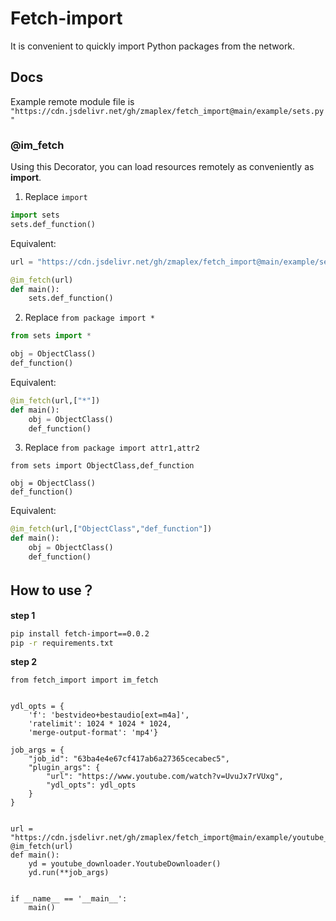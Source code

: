 # Fetch-import

It is convenient to quickly import Python packages from the network.

## Docs

Example remote module file is  `"https://cdn.jsdelivr.net/gh/zmaplex/fetch_import@main/example/sets.py"
`

### @im_fetch 

Using this Decorator, you can load resources remotely as conveniently as **import**.

1. Replace `import`
```python
import sets
sets.def_function()
```
Equivalent:
```python
url = "https://cdn.jsdelivr.net/gh/zmaplex/fetch_import@main/example/sets.py"

@im_fetch(url)
def main():
    sets.def_function()

```
2. Replace `from package import *`
```python
from sets import *

obj = ObjectClass()
def_function()
```
Equivalent:
```python
@im_fetch(url,["*"])
def main():
    obj = ObjectClass()
    def_function()
```
3. Replace `from package import attr1,attr2`
```
from sets import ObjectClass,def_function

obj = ObjectClass()
def_function()
```
Equivalent:
```python
@im_fetch(url,["ObjectClass","def_function"])
def main():
    obj = ObjectClass()
    def_function()
```
## How to use？

**step 1**

```bash
pip install fetch-import==0.0.2
pip -r requirements.txt
```

**step 2**

```
from fetch_import import im_fetch


ydl_opts = {
    'f': 'bestvideo+bestaudio[ext=m4a]',
    'ratelimit': 1024 * 1024 * 1024,
    'merge-output-format': 'mp4'}

job_args = {
    "job_id": "63ba4e4e67cf417ab6a27365cecabec5",
    "plugin_args": {
        "url": "https://www.youtube.com/watch?v=UvuJx7rVUxg",
        "ydl_opts": ydl_opts
    }
}


url = "https://cdn.jsdelivr.net/gh/zmaplex/fetch_import@main/example/youtube_downloader.py"
@im_fetch(url)
def main():
    yd = youtube_downloader.YoutubeDownloader()
    yd.run(**job_args)


if __name__ == '__main__':
    main()

```
